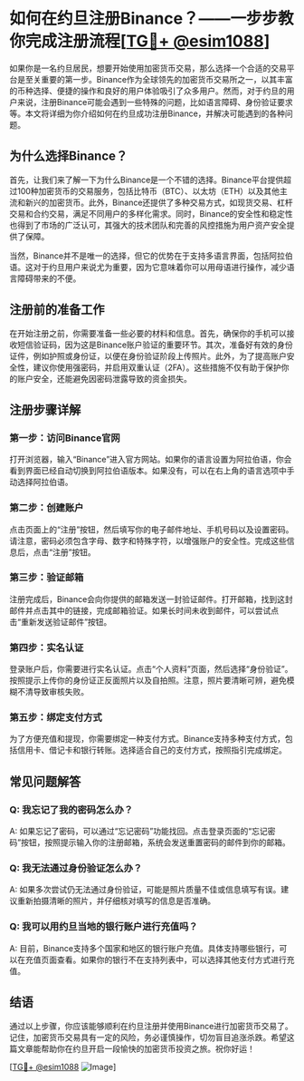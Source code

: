 # 如何在约旦注册Binance？——一步步教你完成注册流程[[TG💪+ @esim1088](https://t.me/s/esim1088)]

如果你是一名约旦居民，想要开始使用加密货币交易，那么选择一个合适的交易平台是至关重要的第一步。Binance作为全球领先的加密货币交易所之一，以其丰富的币种选择、便捷的操作和良好的用户体验吸引了众多用户。然而，对于约旦的用户来说，注册Binance可能会遇到一些特殊的问题，比如语言障碍、身份验证要求等。本文将详细为你介绍如何在约旦成功注册Binance，并解决可能遇到的各种问题。

## 为什么选择Binance？

首先，让我们来了解一下为什么Binance是一个不错的选择。Binance平台提供超过100种加密货币的交易服务，包括比特币（BTC）、以太坊（ETH）以及其他主流和新兴的加密货币。此外，Binance还提供了多种交易方式，如现货交易、杠杆交易和合约交易，满足不同用户的多样化需求。同时，Binance的安全性和稳定性也得到了市场的广泛认可，其强大的技术团队和完善的风控措施为用户资产安全提供了保障。

当然，Binance并不是唯一的选择，但它的优势在于支持多语言界面，包括阿拉伯语。这对于约旦用户来说尤为重要，因为它意味着你可以用母语进行操作，减少语言障碍带来的不便。

## 注册前的准备工作

在开始注册之前，你需要准备一些必要的材料和信息。首先，确保你的手机可以接收短信验证码，因为这是Binance账户验证的重要环节。其次，准备好有效的身份证件，例如护照或身份证，以便在身份验证阶段上传照片。此外，为了提高账户安全性，建议你使用强密码，并启用双重认证（2FA）。这些措施不仅有助于保护你的账户安全，还能避免因密码泄露导致的资金损失。

## 注册步骤详解

### 第一步：访问Binance官网

打开浏览器，输入“Binance”进入官方网站。如果你的语言设置为阿拉伯语，你会看到界面已经自动切换到阿拉伯语版本。如果没有，可以在右上角的语言选项中手动选择阿拉伯语。

### 第二步：创建账户

点击页面上的“注册”按钮，然后填写你的电子邮件地址、手机号码以及设置密码。请注意，密码必须包含字母、数字和特殊字符，以增强账户的安全性。完成这些信息后，点击“注册”按钮。

### 第三步：验证邮箱

注册完成后，Binance会向你提供的邮箱发送一封验证邮件。打开邮箱，找到这封邮件并点击其中的链接，完成邮箱验证。如果长时间未收到邮件，可以尝试点击“重新发送验证邮件”按钮。

### 第四步：实名认证

登录账户后，你需要进行实名认证。点击“个人资料”页面，然后选择“身份验证”。按照提示上传你的身份证正反面照片以及自拍照。注意，照片要清晰可辨，避免模糊不清导致审核失败。

### 第五步：绑定支付方式

为了方便充值和提现，你需要绑定一种支付方式。Binance支持多种支付方式，包括信用卡、借记卡和银行转账。选择适合自己的支付方式，按照指引完成绑定。

## 常见问题解答

### Q: 我忘记了我的密码怎么办？

A: 如果忘记了密码，可以通过“忘记密码”功能找回。点击登录页面的“忘记密码”按钮，按照提示输入你的注册邮箱，系统会发送重置密码的邮件到你的邮箱。

### Q: 我无法通过身份验证怎么办？

A: 如果多次尝试仍无法通过身份验证，可能是照片质量不佳或信息填写有误。建议重新拍摄清晰的照片，并仔细核对填写的信息是否准确。

### Q: 我可以用约旦当地的银行账户进行充值吗？

A: 目前，Binance支持多个国家和地区的银行账户充值。具体支持哪些银行，可以在充值页面查看。如果你的银行不在支持列表中，可以选择其他支付方式进行充值。

## 结语

通过以上步骤，你应该能够顺利在约旦注册并使用Binance进行加密货币交易了。记住，加密货币交易具有一定的风险，务必谨慎操作，切勿盲目追涨杀跌。希望这篇文章能帮助你在约旦开启一段愉快的加密货币投资之旅。祝你好运！

[[TG💪+ @esim1088](https://t.me/s/esim1088) ![Image](https://i.postimg.cc/4NQfJmqS/Snipaste-2025-05-13-00-14-12.png)]